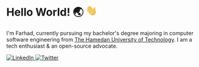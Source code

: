 # **Hello World! 🌏** <img src="https://raw.githubusercontent.com/farhaduneci/farhaduneci/master/wave.gif" width="30px" style="pointer-events: none; user-select: none;">

I'm Farhad, currently pursuing my bachelor's degree majoring in computer software engineering from [The Hamedan University of Technology](https://hut.ac.ir/). I am a tech enthusiast & an open-source advocate.

<div>
  <a href="https://www.linkedin.com/in/farhad-uneci/">
    <img alt="LinkedIn" src="https://img.shields.io/badge/linkedin%20-%230077B5.svg?&style=for-the-badge&logo=linkedin&logoColor=white"/>
  </a>

   <a href="https://twitter.com/Feriunn">
    <img alt="Twitter" src="https://img.shields.io/badge/twitter-00acee?style=for-the-badge&logo=twitter&logoColor=white" >
  </a>
</div>
